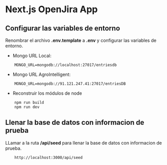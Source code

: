 # Next.js OpenJira App

## Configurar las variables de entorno
Renombrar el archivo __.env.template__ a __.env__ y configurar las variables de entorno.

* Mongo URL Local:
```
    MONGO_URL=mongodb://localhost:27017/entriesdb
```

* Mongo URL AgroIntelligent:
```
    MONGO_URL=mongodb://91.121.247.41:27017/entriesDB
```

* Reconstruir los módulos de node
```
    npm run build
    npm run dev
```

## Llenar la base de datos con informacion de prueba

LLamar a la ruta __/api/seed__ para llenar la base de datos con informacion de prueba.

```
    http://localhost:3000/api/seed
```

